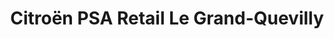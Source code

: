 ---
title: "Citroën PSA Retail Le Grand-Quevilly"
url: /le-grand-quevilly/citroen-psa-retail-le-grand-quevilly/
shop: Autohaus
---